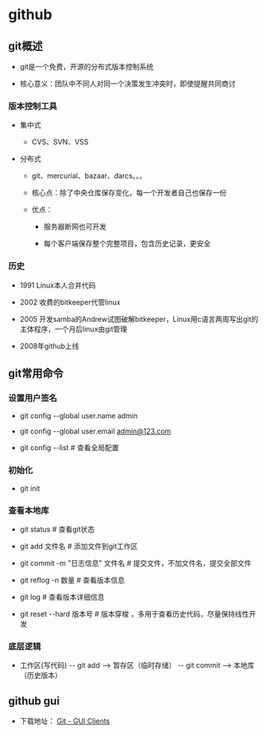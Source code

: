 # github

## git概述

* git是一个免费，开源的分布式版本控制系统

* 核心意义：团队中不同人对同一个决策发生冲突时，即使提醒共同商讨

### 版本控制工具

* 集中式
  
  * CVS、SVN、VSS

* 分布式
  
  * git、mercurial、bazaar、darcs。。。
  
  * 核心点：除了中央仓库保存变化，每一个开发者自己也保存一份
  
  * 优点：
    
    * 服务器断网也可开发
    
    * 每个客户端保存整个完整项目，包含历史记录，更安全

### 历史

* 1991 Linux本人合并代码

* 2002 收费的bitkeeper代管linux

* 2005 开发samba的Andrew试图破解bitkeeper，Linux用c语言两周写出git的主体程序，一个月后linux由git管理

* 2008年github上线

## git常用命令

### 设置用户签名

* git config --global user.name admin

* git config --global user.email admin@123.com

* git config --list # 查看全局配置

### 初始化

* git init

### 查看本地库

* git status  # 查看git状态

* git add 文件名 # 添加文件到git工作区

* git commit -m "日志信息" 文件名 # 提交文件，不加文件名，提交全部文件

* git reflog -n 数量 # 查看版本信息

* git log  # 查看版本详细信息

* git reset --hard 版本号 # 版本穿梭 ，多用于查看历史代码，尽量保持线性开发

### 底层逻辑

* 工作区(写代码) -- git add -->  暂存区（临时存储） -- git commit --> 本地库（历史版本）

## github gui

* 下载地址： [Git - GUI Clients](https://git-scm.com/download/gui/windows)


